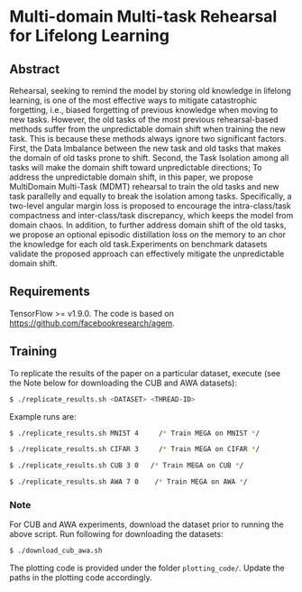 # Multi-domain Multi-task Rehearsal for Lifelong Learning
### 

## Abstract
Rehearsal, seeking to remind the model by storing old knowledge in lifelong learning, is one of the most effective ways to
mitigate catastrophic forgetting, i.e., biased forgetting of previous knowledge when moving to new tasks. However, the
old tasks of the most previous rehearsal-based methods suffer from the unpredictable domain shift when training the new
task. This is because these methods always ignore two significant factors. First, the Data Imbalance between the new
task and old tasks that makes the domain of old tasks prone to shift. Second, the Task Isolation among all tasks will make the
domain shift toward unpredictable directions; To address the unpredictable domain shift, in this paper, we propose MultiDomain Multi-Task (MDMT) rehearsal to train the old tasks and new task parallelly and equally to break the isolation
among tasks. Specifically, a two-level angular margin loss is proposed to encourage the intra-class/task compactness and
inter-class/task discrepancy, which keeps the model from domain chaos. In addition, to further address domain shift of the
old tasks, we propose an optional episodic distillation loss on the memory to an chor the knowledge for each old task.Experiments on benchmark datasets validate the proposed approach can effectively mitigate the unpredictable domain shift.
## Requirements

TensorFlow >= v1.9.0.
The code is based on https://github.com/facebookresearch/agem.

## Training

To replicate the results of the paper on a particular dataset, execute (see the Note below for downloading the CUB and AWA datasets):
```bash
$ ./replicate_results.sh <DATASET> <THREAD-ID> 
```

Example runs are:
```bash
$ ./replicate_results.sh MNIST 4     /* Train MEGA on MNIST */

$ ./replicate_results.sh CIFAR 3     /* Train MEGA on CIFAR */

$ ./replicate_results.sh CUB 3 0   /* Train MEGA on CUB */

$ ./replicate_results.sh AWA 7 0    /* Train MEGA on AWA */
```

### Note
For CUB and AWA experiments, download the dataset prior to running the above script. Run following for downloading the datasets:

```bash
$ ./download_cub_awa.sh
```
The plotting code is provided under the folder `plotting_code/`. Update the paths in the plotting code accordingly.

